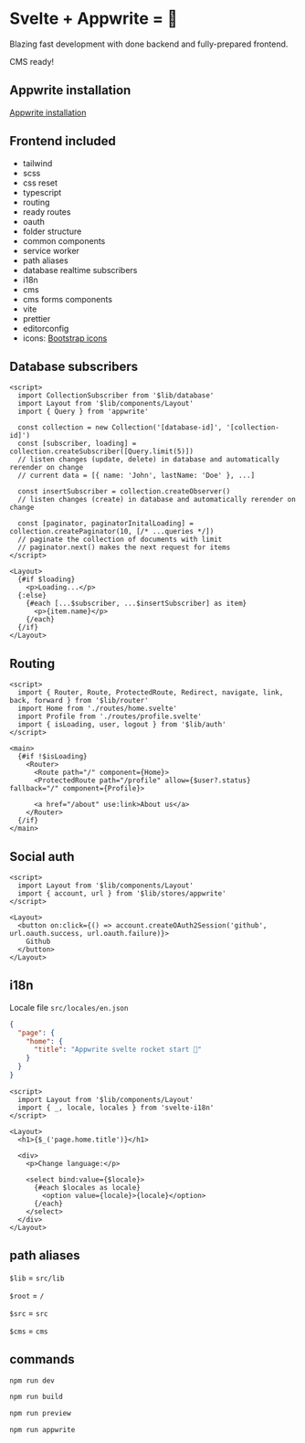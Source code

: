 # Svelte + Appwrite = 🚀

Blazing fast development with done backend and fully-prepared frontend.

CMS ready!

## Appwrite installation

[Appwrite installation](https://appwrite.io/docs/installation)

## Frontend included

* tailwind
* scss
* css reset
* typescript
* routing
* ready routes
* oauth
* folder structure
* common components
* service worker
* path aliases
* database realtime subscribers
* i18n
* cms
* cms forms components
* vite
* prettier
* editorconfig
* icons: [Bootstrap icons](https://icons.getbootstrap.com/)

## Database subscribers

```svelte
<script>
  import CollectionSubscriber from '$lib/database'
  import Layout from '$lib/components/Layout'
  import { Query } from 'appwrite'

  const collection = new Collection('[database-id]', '[collection-id]')
  const [subscriber, loading] = collection.createSubscriber([Query.limit(5)])
  // listen changes (update, delete) in database and automatically rerender on change
  // current data = [{ name: 'John', lastName: 'Doe' }, ...]

  const insertSubscriber = collection.createObserver()
  // listen changes (create) in database and automatically rerender on change

  const [paginator, paginatorInitalLoading] = collection.createPaginator(10, [/* ...queries */])
  // paginate the collection of documents with limit
  // paginator.next() makes the next request for items
</script>

<Layout>
  {#if $loading}
    <p>Loading...</p>
  {:else}
    {#each [...$subscriber, ...$insertSubscriber] as item}
      <p>{item.name}</p>
    {/each}
  {/if}
</Layout>
```

## Routing

```svelte
<script>
  import { Router, Route, ProtectedRoute, Redirect, navigate, link, back, forward } from '$lib/router'
  import Home from './routes/home.svelte'
  import Profile from './routes/profile.svelte'
  import { isLoading, user, logout } from '$lib/auth'
</script>

<main>
  {#if !$isLoading}
    <Router>
      <Route path="/" component={Home}>
      <ProtectedRoute path="/profile" allow={$user?.status} fallback="/" component={Profile}>

      <a href="/about" use:link>About us</a>
    </Router>
  {/if}
</main>
```

## Social auth

```svelte
<script>
  import Layout from '$lib/components/Layout'
  import { account, url } from '$lib/stores/appwrite'
</script>

<Layout>
  <button on:click={() => account.createOAuth2Session('github', url.oauth.success, url.oauth.failure)}>
    Github
  </button>
</Layout>
```

## i18n

Locale file `src/locales/en.json`

```json
{
  "page": {
    "home": {
      "title": "Appwrite svelte rocket start 🚀"
    }
  }
}
```

```svelte
<script>
  import Layout from '$lib/components/Layout'
  import { _, locale, locales } from 'svelte-i18n'
</script>

<Layout>
  <h1>{$_('page.home.title')}</h1>

  <div>
    <p>Change language:</p>

    <select bind:value={$locale}>
      {#each $locales as locale}
        <option value={locale}>{locale}</option>
      {/each}
    </select>
  </div>
</Layout>
```

## path aliases

`$lib` = `src/lib`

`$root` = `/`

`$src` = `src`

`$cms` = `cms`

## commands

```bash
npm run dev
```

```bash
npm run build
```

```bash
npm run preview
```

```bash
npm run appwrite
```
